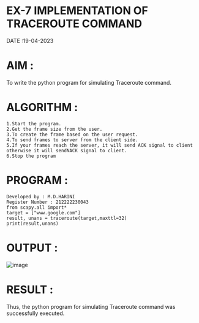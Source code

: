 # EX-7 IMPLEMENTATION OF TRACEROUTE COMMAND

DATE :19-04-2023

# AIM :
To write the python program for simulating Traceroute command.

# ALGORITHM :
```
1.Start the program.
2.Get the frame size from the user.
3.To create the frame based on the user request.
4.To send frames to server from the client side.
5.If your frames reach the server, it will send ACK signal to client otherwise it will sendNACK signal to client.
6.Stop the program
```
# PROGRAM :
```
Developed by : M.D.HARINI
Register Number : 212222230043
from scapy.all import*
target = ["www.google.com"]
result, unans = traceroute(target,maxttl=32)
print(result,unans)
```
# OUTPUT :
![image](https://github.com/harinidq/EX-7/assets/113497680/2bd40268-24a6-48fd-82c2-13c78a5a0ef2)


# RESULT :
Thus, the python program for simulating Traceroute command was successfully executed.
